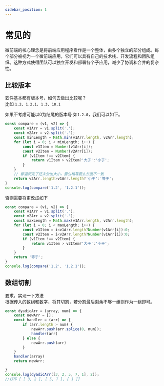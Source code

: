 ```yaml
---
sidebar_position: 1
---
```

# 常见的


微前端的核心理念是将前端应用程序看作是一个整体，由多个独立的部分组成。每个部分被视为一个微前端应用，它们可以具有自己的技术栈、开发流程和团队组织。这种方式使得团队可以独立开发和部署各个子应用，减少了协调和合并的复杂性。

## 比较版本
软件基本都有版本号，如何去做出比较呢？   
比如 `1.2`、`1.2.1`、`1.3`、`10.1`   

如果不考虑可能以0为结尾的版本号 如`1.2.0`，我们可以如下。   
```js
const compare = (v1, v2) => {
    const v1Arr = v1.split('.');
    const v2Arr = v2.split('.');
    const minLength = Math.min(v1Arr.length, v2Arr.length);
    for (let i = 0; i < minLength; i++) {
        const v1Item = Number(v1Arr[i]);
        const v2Item = Number(v2Arr[i]);
        if (v1Item !== v2Item) {
            return v1Item > v2Item?'大于':'小于';
        }
    }
    // 都遍历完了还未分出大小，要么相等要么长度不一致
    return v2Arr.length>v1Arr.length?'小于':'等于'; 
}
console.log(compare('1.2', '1.2.1'));
```

否则需要将更改成如下
```js {4,6-7,12} showLineNumbers
const compare = (v1, v2) => {
    const v1Arr = v1.split('.');
    const v2Arr = v2.split('.');
    const maxLength = Math.max(v1Arr.length, v2Arr.length);
    for (let i = 0; i < maxLength; i++) {
        const v1Item = i<v1Arr.length?Number(v1Arr[i]):0;
        const v2Item = i<v2Arr.length?Number(v1Arr[i]):0;
        if (v1Item !== v2Item) {
            return v1Item > v2Item?'大于':'小于';
        }
    }
    return '等于';
}
console.log(compare('1.2', '1.2.1'));
```


## 数组切割
要求，实现一下方法    
根据传入的数组和数字，将其切割，若分割最后剩余不够一组则作为一组即可。
```js
const dyadicArr = (array, num) => {
    const newArr = [];
    const handler = (arr) => {
        if (arr.length > num) {
            newArr.push(arr.splice(0, num));
            handler(arr)
        } else {
            newArr.push(arr)
        }
    }
    handler(array)
    return newArr;

}
console.log(dyadicArr([3, 2, 5, 7, 1], 2));
//打印 [ [ 3, 2 ], [ 5, 7 ], [ 1 ]]
```